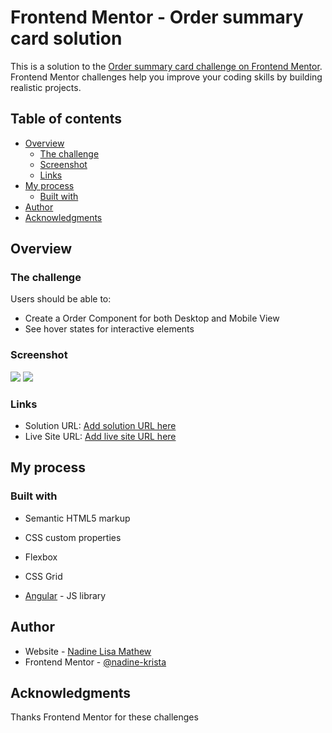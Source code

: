 # Frontend Mentor - Order summary card solution

This is a solution to the [Order summary card challenge on Frontend Mentor](https://www.frontendmentor.io/challenges/order-summary-component-QlPmajDUj). Frontend Mentor challenges help you improve your coding skills by building realistic projects. 

## Table of contents

- [Overview](#overview)
  - [The challenge](#the-challenge)
  - [Screenshot](#screenshot)
  - [Links](#links)
- [My process](#my-process)
  - [Built with](#built-with)
- [Author](#author)
- [Acknowledgments](#acknowledgments)



## Overview

### The challenge

Users should be able to:

- Create a Order Component for both Desktop and Mobile View
- See hover states for interactive elements

### Screenshot
![](.\order-summary\src\assets\screenshots\Order-Summary_Desktop.png)
![](.\order-summary\src\assets\screenshots\Order-Summary-Mobile.png)




### Links

- Solution URL: [Add solution URL here](https://github.com/nadine-krista/ordersummary)
- Live Site URL: [Add live site URL here](https://nadine-krista.github.io/ordersummary/)

## My process

### Built with

- Semantic HTML5 markup
- CSS custom properties
- Flexbox
- CSS Grid

- [Angular](https://angular.io/) - JS library


## Author

- Website - [Nadine Lisa Mathew](https://www.your-site.com)
- Frontend Mentor - [@nadine-krista](https://www.frontendmentor.io/profile/nadine-krista)



## Acknowledgments

Thanks Frontend Mentor for these challenges
